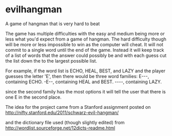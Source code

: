 evilhangman
===========

A game of hangman that is very hard to beat

The game has multiple difficulties with the easy and medium
being more or less what you'd expect from a game of hangman.
The hard difficulty though will be more or less impossible to
win as the computer will cheat. It will not commit to a single 
word until the end of the game. Instead it will keep track of a
list of words that the answer could possibly be and with each guess
cut the list down the to the largest possible list.

For example, if the word list is ECHO, HEAL, BEST, and LAZY and the 
player guesses the letter 'E', then there would be three word families:
E---, containing ECHO.
-E--, containing HEAL and BEST.
----, containing LAZY.

since the second family has the most options it will tell the user that there
is one E in the second place.

The idea for the project came from a Stanford assignment posted on 
http://nifty.stanford.edu/2011/schwarz-evil-hangman/

and the dictionary file used (though slightly edited) from
http://wordlist.sourceforge.net/12dicts-readme.html
